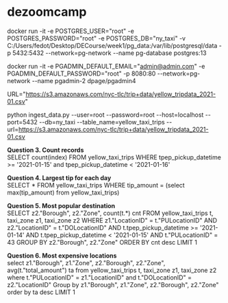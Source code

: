 # dezoomcamp
docker run -it -e POSTGRES_USER="root" -e POSTGRES_PASSWORD="root" -e POSTGRES_DB="ny_taxi" -v C:/Users/fedot/Desktop/DECourse/week1/pg_data:/var/lib/postgresql/data -p 5432:5432 --network=pg-network --name pg-database postgres:13

docker run -it -e PGADMIN_DEFAULT_EMAIL="admin@admin.com" -e PGADMIN_DEFAULT_PASSWORD="root" -p 8080:80 --network=pg-network --name pgadmin-2 dpage/pgadmin4

URL="https://s3.amazonaws.com/nyc-tlc/trip+data/yellow_tripdata_2021-01.csv"

python ingest_data.py --user=root --password=root --host=localhost --port=5432 --db=ny_taxi --table_name=yellow_taxi_trips --url=https://s3.amazonaws.com/nyc-tlc/trip+data/yellow_tripdata_2021-01.csv

<b>Question 3. Count records</b>
<br>
SELECT count(index)
FROM yellow_taxi_trips
WHERE tpep_pickup_datetime >= '2021-01-15' and tpep_pickup_datetime < '2021-01-16'

<b>Question 4. Largest tip for each day</b>
<br>
SELECT *
FROM yellow_taxi_trips
WHERE tip_amount = (select max(tip_amount) from yellow_taxi_trips)

<b>Question 5. Most popular destination</b>
<br>
SELECT z2."Borough", z2."Zone", count(t.*) cnt
FROM yellow_taxi_trips t,
     taxi_zone z1,
	 taxi_zone z2
WHERE z1."LocationID" = t."PULocationID" 
  AND z2."LocationID" = t."DOLocationID"
  AND t.tpep_pickup_datetime >= '2021-01-14' 
  AND t.tpep_pickup_datetime < '2021-01-15' 
  AND t."PULocationID" = 43
GROUP BY z2."Borough", z2."Zone"
ORDER BY cnt desc
LIMIT 1

<b>Question 6. Most expensive locations</b>
<br>
select z1."Borough", z1."Zone", z2."Borough", z2."Zone", avg(t."total_amount") ta
from yellow_taxi_trips t, taxi_zone z1, taxi_zone z2
where t."PULocationID" = z1."LocationID" 
  and t."DOLocationID" = z2."LocationID"
Group by z1."Borough", z1."Zone", z2."Borough", z2."Zone"
order by ta desc
LIMIT 1
